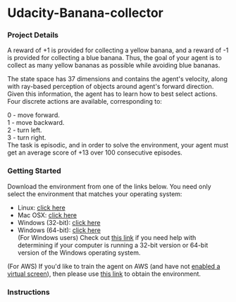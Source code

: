 # Udacity-Banana-collector



### Project Details

A reward of +1 is provided for collecting a yellow banana, and a reward of -1 is provided for collecting a blue banana. Thus, the goal of your agent is to collect as many yellow bananas as possible while avoiding blue bananas.

The state space has 37 dimensions and contains the agent's velocity, along with ray-based perception of objects around agent's forward direction. Given this information, the agent has to learn how to best select actions. Four discrete actions are available, corresponding to:

0 - move forward.<br/>
1 - move backward.<br/>
2 - turn left.<br/>
3 - turn right.<br/>
The task is episodic, and in order to solve the environment, your agent must get an average score of +13 over 100 consecutive episodes.<br/>


### Getting Started

Download the environment from one of the links below. You need only select the environment that matches your operating system:<br/>

- Linux: [click here](https://s3-us-west-1.amazonaws.com/udacity-drlnd/P1/Banana/Banana_Linux.zip)<br/>
- Mac OSX: [click here](https://s3-us-west-1.amazonaws.com/udacity-drlnd/P1/Banana/Banana.app.zip)<br/>
- Windows (32-bit): [click here](https://s3-us-west-1.amazonaws.com/udacity-drlnd/P1/Banana/Banana_Windows_x86.zip)<br/>
- Windows (64-bit): [click here](https://s3-us-west-1.amazonaws.com/udacity-drlnd/P1/Banana/Banana_Windows_x86_64.zip)<br/>
(For Windows users) Check out [this link](https://support.microsoft.com/en-us/help/827218/how-to-determine-whether-a-computer-is-running-a-32-bit-version-or-64) if you need help with determining if your computer is running a 32-bit version or 64-bit version of the Windows operating system.<br/>

(For AWS) If you'd like to train the agent on AWS (and have not [enabled a virtual screen](https://github.com/Unity-Technologies/ml-agents/blob/master/docs/Training-on-Amazon-Web-Service.md)), then please use [this link](https://s3-us-west-1.amazonaws.com/udacity-drlnd/P1/Banana/Banana_Linux_NoVis.zip) to obtain the environment.<br/>




### Instructions

